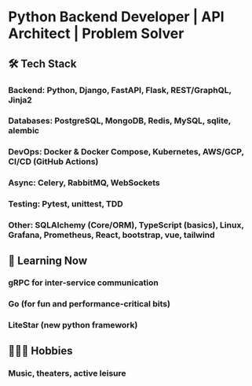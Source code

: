 # Python Backend Developer | API Architect | Problem Solver

## 🛠️ Tech Stack

### Backend: Python, Django, FastAPI, Flask, REST/GraphQL, Jinja2

### Databases: PostgreSQL, MongoDB, Redis, MySQL, sqlite, alembic

### DevOps: Docker & Docker Compose, Kubernetes, AWS/GCP, CI/CD (GitHub Actions)

### Async: Celery, RabbitMQ, WebSockets

### Testing: Pytest, unittest, TDD

### Other: SQLAlchemy (Core/ORM), TypeScript (basics), Linux, Grafana, Prometheus, React, bootstrap, vue, tailwind

## 🌱 Learning Now

### gRPC for inter-service communication

### Go (for fun and performance-critical bits)

### LiteStar (new python framework)

## 🚴🏿‍♂️ Hobbies

### Music, theaters, active leisure
